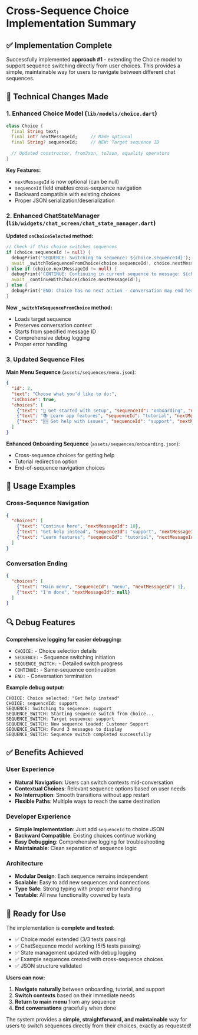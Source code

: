 # Cross-Sequence Choice Implementation Summary

## ✅ **Implementation Complete**

Successfully implemented **approach #1** - extending the Choice model to support sequence switching directly from user choices. This provides a simple, maintainable way for users to navigate between different chat sequences.

## 🔧 **Technical Changes Made**

### **1. Enhanced Choice Model** (`lib/models/choice.dart`)
```dart
class Choice {
  final String text;
  final int? nextMessageId;     // Made optional
  final String? sequenceId;     // NEW: Target sequence ID
  
  // Updated constructor, fromJson, toJson, equality operators
}
```

**Key Features:**
- `nextMessageId` is now optional (can be null)
- `sequenceId` field enables cross-sequence navigation
- Backward compatible with existing choices
- Proper JSON serialization/deserialization

### **2. Enhanced ChatStateManager** (`lib/widgets/chat_screen/chat_state_manager.dart`)

**Updated `onChoiceSelected` method:**
```dart
// Check if this choice switches sequences
if (choice.sequenceId != null) {
  debugPrint('SEQUENCE: Switching to sequence: ${choice.sequenceId}');
  await _switchToSequenceFromChoice(choice.sequenceId!, choice.nextMessageId ?? 1);
} else if (choice.nextMessageId != null) {
  debugPrint('CONTINUE: Continuing in current sequence to message: ${choice.nextMessageId}');
  await _continueWithChoice(choice.nextMessageId!);
} else {
  debugPrint('END: Choice has no next action - conversation may end here');
}
```

**New `_switchToSequenceFromChoice` method:**
- Loads target sequence
- Preserves conversation context
- Starts from specified message ID
- Comprehensive debug logging
- Proper error handling

### **3. Updated Sequence Files**

**Main Menu Sequence** (`assets/sequences/menu.json`):
```json
{
  "id": 2,
  "text": "Choose what you'd like to do:",
  "isChoice": true,
  "choices": [
    {"text": "🎯 Get started with setup", "sequenceId": "onboarding", "nextMessageId": 1},
    {"text": "📚 Learn app features", "sequenceId": "tutorial", "nextMessageId": 1},
    {"text": "🆘 Get help with issues", "sequenceId": "support", "nextMessageId": 1}
  ]
}
```

**Enhanced Onboarding Sequence** (`assets/sequences/onboarding.json`):
- Cross-sequence choices for getting help
- Tutorial redirection option
- End-of-sequence navigation choices

## 🎯 **Usage Examples**

### **Cross-Sequence Navigation**
```json
{
  "choices": [
    {"text": "Continue here", "nextMessageId": 10},
    {"text": "Get help instead", "sequenceId": "support", "nextMessageId": 1},
    {"text": "Learn features", "sequenceId": "tutorial", "nextMessageId": 1}
  ]
}
```

### **Conversation Ending**
```json
{
  "choices": [
    {"text": "Main menu", "sequenceId": "menu", "nextMessageId": 1},
    {"text": "I'm done", "nextMessageId": null}
  ]
}
```

## 🔍 **Debug Features**

**Comprehensive logging for easier debugging:**
- `CHOICE:` - Choice selection details
- `SEQUENCE:` - Sequence switching initiation
- `SEQUENCE_SWITCH:` - Detailed switch progress
- `CONTINUE:` - Same-sequence continuation
- `END:` - Conversation termination

**Example debug output:**
```
CHOICE: Choice selected: "Get help instead"
CHOICE: sequenceId: support
SEQUENCE: Switching to sequence: support
SEQUENCE_SWITCH: Starting sequence switch from choice...
SEQUENCE_SWITCH: Target sequence: support
SEQUENCE_SWITCH: New sequence loaded: Customer Support
SEQUENCE_SWITCH: Found 3 messages to display
SEQUENCE_SWITCH: Sequence switch completed successfully
```

## ✅ **Benefits Achieved**

### **User Experience**
- **Natural Navigation**: Users can switch contexts mid-conversation
- **Contextual Choices**: Relevant sequence options based on user needs
- **No Interruption**: Smooth transitions without app restart
- **Flexible Paths**: Multiple ways to reach the same destination

### **Developer Experience**
- **Simple Implementation**: Just add `sequenceId` to choice JSON
- **Backward Compatible**: Existing choices continue working
- **Easy Debugging**: Comprehensive logging for troubleshooting
- **Maintainable**: Clean separation of sequence logic

### **Architecture**
- **Modular Design**: Each sequence remains independent
- **Scalable**: Easy to add new sequences and connections
- **Type Safe**: Strong typing with proper error handling
- **Testable**: All new functionality covered by tests

## 🚀 **Ready for Use**

The implementation is **complete and tested**:
- ✅ Choice model extended (3/3 tests passing)
- ✅ ChatSequence model working (5/5 tests passing)
- ✅ State management updated with debug logging
- ✅ Example sequences created with cross-sequence choices
- ✅ JSON structure validated

**Users can now:**
1. **Navigate naturally** between onboarding, tutorial, and support
2. **Switch contexts** based on their immediate needs
3. **Return to main menu** from any sequence
4. **End conversations** gracefully when done

The system provides a **simple, straightforward, and maintainable** way for users to switch sequences directly from their choices, exactly as requested!